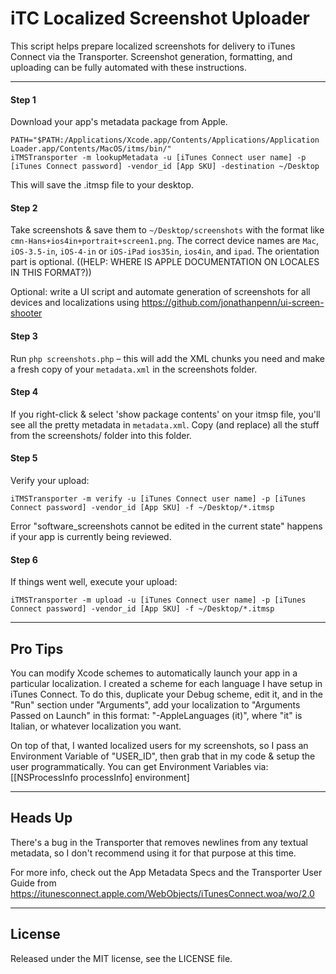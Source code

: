 iTC Localized Screenshot Uploader
=================================

This script helps prepare localized screenshots for delivery to iTunes Connect via the Transporter. Screenshot generation, formatting, and uploading can be fully automated with these instructions.

***

#### Step 1
Download your app's metadata package from Apple. 

    PATH="$PATH:/Applications/Xcode.app/Contents/Applications/Application Loader.app/Contents/MacOS/itms/bin/"
    iTMSTransporter -m lookupMetadata -u [iTunes Connect user name] -p [iTunes Connect password] -vendor_id [App SKU] -destination ~/Desktop

This will save the .itmsp file to your desktop.

#### Step 2
Take screenshots & save them to `~/Desktop/screenshots` with the format like `cmn-Hans+ios4in+portrait+screen1.png`. The correct device names are `Mac`, `iOS-3.5-in`, `iOS-4-in` or `iOS-iPad` `ios35in`, `ios4in`, and `ipad`. The orientation part is optional. ((HELP: WHERE IS APPLE DOCUMENTATION ON LOCALES IN THIS FORMAT?))

Optional: write a UI script and automate generation of screenshots for all devices and localizations using https://github.com/jonathanpenn/ui-screen-shooter

#### Step 3
Run `php screenshots.php` – this will add the XML chunks you need and make a fresh copy of your `metadata.xml` in the screenshots folder. 

#### Step 4
If you right-click & select 'show package contents' on your itmsp file, you'll see all the pretty metadata in `metadata.xml`. Copy (and replace) all the stuff from the screenshots/ folder into this folder.

#### Step 5
Verify your upload:

    iTMSTransporter -m verify -u [iTunes Connect user name] -p [iTunes Connect password] -vendor_id [App SKU] -f ~/Desktop/*.itmsp
    
Error "software_screenshots cannot be edited in the current state" happens if your app is currently being reviewed.

#### Step 6
If things went well, execute your upload:

    iTMSTransporter -m upload -u [iTunes Connect user name] -p [iTunes Connect password] -vendor_id [App SKU] -f ~/Desktop/*.itmsp
    
***

## Pro Tips
You can modify Xcode schemes to automatically launch your app in a particular localization. I created a scheme for each language I have setup in iTunes Connect. To do this, duplicate your Debug scheme, edit it, and in the "Run" section under "Arguments", add your localization to "Arguments Passed on Launch" in this format: "-AppleLanguages (it)", where "it" is Italian, or whatever localization you want.

On top of that, I wanted localized users for my screenshots, so I pass an Environment Variable of "USER_ID", then grab that in my code & setup the user programmatically. You can get Environment Variables via:
[[NSProcessInfo processInfo] environment]

***

## Heads Up

There's a bug in the Transporter that removes newlines from any textual metadata, so I don't recommend using it for that purpose at this time.

For more info, check out the App Metadata Specs and the Transporter User Guide from https://itunesconnect.apple.com/WebObjects/iTunesConnect.woa/wo/2.0

***

## License
Released under the MIT license, see the LICENSE file.
